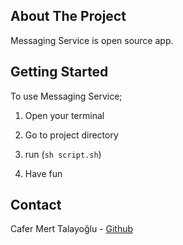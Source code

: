 <!--  ABOUT  THE  PROJECT  -->

##  About  The  Project

Messaging Service  is open source app.

<!--  GETTING  STARTED  -->

## Getting Started

To use Messaging Service;

1. Open your terminal

2. Go to project directory

3. run (`sh script.sh`)

4. Have fun


 <!--  CONTACT  -->

## Contact

Cafer Mert Talayoğlu - [Github](https://github.com/DevMactavish)
